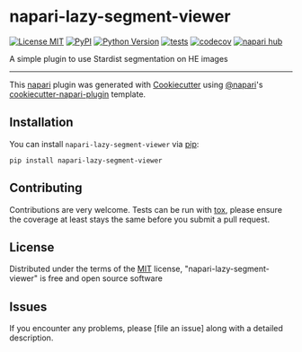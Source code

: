 # napari-lazy-segment-viewer

[![License MIT](https://img.shields.io/pypi/l/napari-lazy-segment-viewer.svg?color=green)](https://github.com/Sriya-235/napari-lazy-segment-viewer/raw/main/LICENSE)
[![PyPI](https://img.shields.io/pypi/v/napari-lazy-segment-viewer.svg?color=green)](https://pypi.org/project/napari-lazy-segment-viewer)
[![Python Version](https://img.shields.io/pypi/pyversions/napari-lazy-segment-viewer.svg?color=green)](https://python.org)
[![tests](https://github.com/Sriya-235/napari-lazy-segment-viewer/workflows/tests/badge.svg)](https://github.com/Sriya-235/napari-lazy-segment-viewer/actions)
[![codecov](https://codecov.io/gh/Sriya-235/napari-lazy-segment-viewer/branch/main/graph/badge.svg)](https://codecov.io/gh/Sriya-235/napari-lazy-segment-viewer)
[![napari hub](https://img.shields.io/endpoint?url=https://api.napari-hub.org/shields/napari-lazy-segment-viewer)](https://napari-hub.org/plugins/napari-lazy-segment-viewer)

A simple plugin to use Stardist segmentation on HE images

----------------------------------

This [napari] plugin was generated with [Cookiecutter] using [@napari]'s [cookiecutter-napari-plugin] template.

<!--
Don't miss the full getting started guide to set up your new package:
https://github.com/napari/cookiecutter-napari-plugin#getting-started

and review the napari docs for plugin developers:
https://napari.org/stable/plugins/index.html
-->

## Installation

You can install `napari-lazy-segment-viewer` via [pip]:

    pip install napari-lazy-segment-viewer




## Contributing

Contributions are very welcome. Tests can be run with [tox], please ensure
the coverage at least stays the same before you submit a pull request.

## License

Distributed under the terms of the [MIT] license,
"napari-lazy-segment-viewer" is free and open source software

## Issues

If you encounter any problems, please [file an issue] along with a detailed description.

[napari]: https://github.com/napari/napari
[Cookiecutter]: https://github.com/audreyr/cookiecutter
[@napari]: https://github.com/napari
[MIT]: http://opensource.org/licenses/MIT
[BSD-3]: http://opensource.org/licenses/BSD-3-Clause
[GNU GPL v3.0]: http://www.gnu.org/licenses/gpl-3.0.txt
[GNU LGPL v3.0]: http://www.gnu.org/licenses/lgpl-3.0.txt
[Apache Software License 2.0]: http://www.apache.org/licenses/LICENSE-2.0
[Mozilla Public License 2.0]: https://www.mozilla.org/media/MPL/2.0/index.txt
[cookiecutter-napari-plugin]: https://github.com/napari/cookiecutter-napari-plugin

[napari]: https://github.com/napari/napari
[tox]: https://tox.readthedocs.io/en/latest/
[pip]: https://pypi.org/project/pip/
[PyPI]: https://pypi.org/
